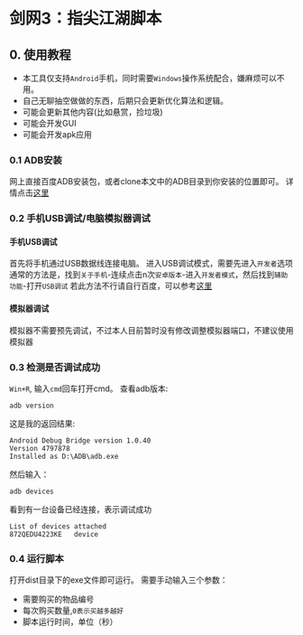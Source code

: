 # 剑网3：指尖江湖脚本
## 0. 使用教程
* 本工具仅支持`Android`手机，同时需要`Windows`操作系统配合，嫌麻烦可以不用。
* 自己无聊抽空做做的东西，后期只会更新优化算法和逻辑。
* 可能会更新其他内容(比如悬赏，捡垃圾)
* 可能会开发GUI
* 可能会开发apk应用
### 0.1 ADB安装
网上直接百度ADB安装包，或者clone本文中的ADB目录到你安装的位置即可。
详情点击[这里](https://jingyan.baidu.com/article/22fe7cedf67e353002617f25.html)
### 0.2 手机USB调试/电脑模拟器调试
#### 手机USB调试
首先将手机通过USB数据线连接电脑。
进入USB调试模式，需要先进入`开发者`选项
通常的方法是，找到`关于手机`-连续点击n次`安卓版本`-进入`开发者模式`，然后找到`辅助功能`-打开`USB调试`
若此方法不行请自行百度，可以参考[这里](https://jingyan.baidu.com/article/0aa22375ea166dc8cd0d6433.html)
#### 模拟器调试
模拟器不需要预先调试，不过本人目前暂时没有修改调整模拟器端口，不建议使用模拟器
### 0.3 检测是否调试成功
`Win+R`, 输入`cmd`回车打开cmd。
查看adb版本:
```
adb version
```
这是我的返回结果:
```
Android Debug Bridge version 1.0.40
Version 4797878
Installed as D:\ADB\adb.exe
```
然后输入：
```
adb devices
```
看到有一台设备已经连接，表示调试成功
```
List of devices attached
872QEDU4223KE   device
```
### 0.4 运行脚本
打开dist目录下的exe文件即可运行。
需要手动输入三个参数：
* 需要购买的物品编号
* 每次购买数量,`0表示买越多越好`
* 脚本运行时间，单位（秒）
